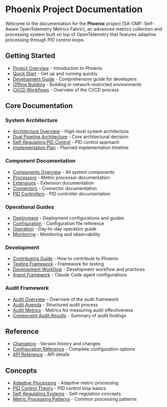 # Phoenix Project Documentation

Welcome to the documentation for the **Phoenix** project (SA-OMF: Self-Aware OpenTelemetry Metrics Fabric), an advanced metrics collection and processing system built on top of OpenTelemetry that features adaptive processing through PID control loops.

## Getting Started

- [Project Overview](../README.md) - Introduction to Phoenix
- [Quick Start](./quickstarts/implementer.md) - Get up and running quickly
- [Development Guide](./development-guide.md) - Comprehensive guide for developers
- [Offline Building](./offline-build.md) - Building in network-restricted environments
- [CI/CD Workflows](./ci-cd.md) - Overview of the CI/CD process

## Core Documentation

### System Architecture

- [Architecture Overview](./architecture/README.md) - High-level system architecture
- [Dual Pipeline Architecture](./architecture/adr/001-dual-pipeline-architecture.md) - Core architectural decision
- [Self-Regulating PID Control](./architecture/adr/20250519-use-self-regulating-pid-control-for-adaptive-processing.md) - PID control approach
- [Implementation Plan](../implementation-plan.md) - Planned implementation timeline

### Component Documentation

- [Components Overview](./components/README.md) - All system components
- [Processors](./components/processors/README.md) - Metric processor documentation
- [Extensions](./components/extensions/README.md) - Extension documentation
- [Connectors](./components/connectors/README.md) - Connector documentation
- [PID Controllers](./components/pid/pid_integral_controls.md) - PID controller documentation

### Operational Guides

- [Deployment](./operations/deployment.md) - Deployment configurations and guides
- [Configuration](./configuration.md) - Configuration file reference
- [Operation](./operations/operation.md) - Day-to-day operation guide
- [Monitoring](./operations/monitoring.md) - Monitoring and observability

### Development

- [Contributing Guide](./contributing.md) - How to contribute to Phoenix
- [Testing Framework](./testing/validation-framework.md) - Framework for testing
- [Development Workflow](./development-guide.md) - Development workflow and practices
- [Agent Framework](./agents/README.md) - Claude Code agent configurations

### Audit Framework

- [Audit Overview](../audit/README.md) - Overview of the audit framework
- [Audit Agenda](../audit/AUDIT_AGENDA.md) - Structured audit process
- [Audit Metrics](../audit/AUDIT_METRICS.md) - Metrics for measuring audit effectiveness
- [Component Audit Results](../audit/summary.md) - Summary of audit findings

## Reference

- [Changelog](../CHANGELOG.md) - Version history and changes
- [Configuration Reference](./configuration-reference.md) - Complete configuration options
- [API Reference](./api-reference.md) - API details

## Concepts

- [Adaptive Processing](./concepts/adaptive-processing.md) - Adaptive metric processing
- [PID Control Theory](./concepts/pid-control.md) - PID control loop basics
- [Self-Regulating Systems](./concepts/self-regulating-systems.md) - Self-regulation concepts
- [Metric Processing Patterns](./concepts/metric-processing.md) - Common processing patterns
